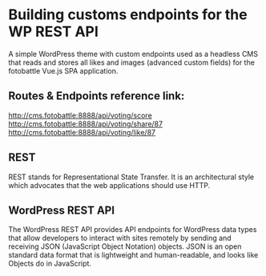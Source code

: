 # Building customs endpoints for the WP REST API

A simple WordPress theme with custom endpoints used as a headless CMS that reads and stores all likes and images (advanced custom fields) for the fotobattle Vue.js SPA application.

## Routes & Endpoints reference link: 
http://cms.fotobattle:8888/api/voting/score<br>
http://cms.fotobattle:8888/api/voting/share/87<br>
http://cms.fotobattle:8888/api/voting/like/87

## REST
REST stands for Representational State Transfer. It is an architectural style which advocates that the web applications should use HTTP.

## WordPress REST API
The WordPress REST API provides API endpoints for WordPress data types that allow developers to interact with sites remotely by sending and receiving JSON (JavaScript Object Notation) objects. JSON is an open standard data format that is lightweight and human-readable, and looks like Objects do in JavaScript.
